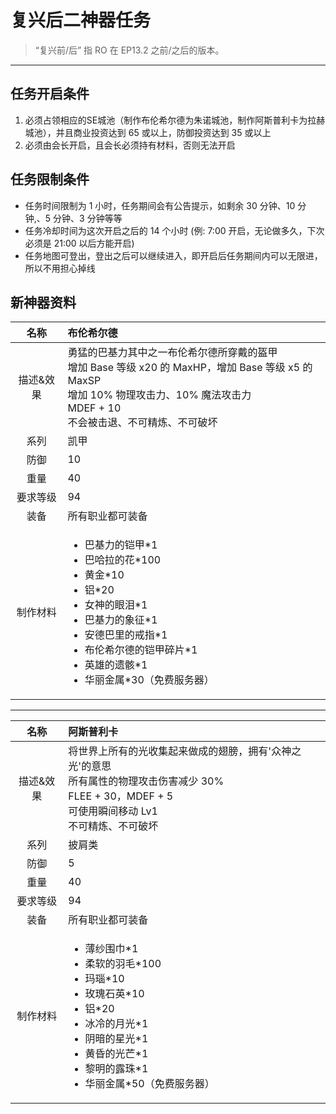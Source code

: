 # 复兴后二神器任务

> “复兴前/后” 指 RO 在 EP13.2 之前/之后的版本。

------

## 任务开启条件

1. 必须占领相应的SE城池（制作布伦希尔德为朱诺城池，制作阿斯普利卡为拉赫城池），并且商业投资达到 65 或以上，防御投资达到 35 或以上
2. 必须由会长开启，且会长必须持有材料，否则无法开启


## 任务限制条件

- 任务时间限制为 1 小时，任务期间会有公告提示，如剩余 30 分钟、10 分钟,、5 分钟、3 分钟等等
- 任务冷却时间为这次开启之后的 14 个小时 (例: 7:00 开启，无论做多久，下次必须是 21:00 以后方能开启)
- 任务地图可登出，登出之后可以继续进入，即开启后任务期间内可以无限进，所以不用担心掉线



## 新神器资料

| 名称 | 布伦希尔德 |
|:---:|:---|
| 描述&效果 | 勇猛的巴基力其中之一布伦希尔德所穿戴的盔甲<br/>增加 Base 等级 x20 的 MaxHP，增加 Base 等级 x5 的 MaxSP<br/>增加 10% 物理攻击力、10% 魔法攻击力<br/>MDEF + 10<br/>不会被击退、不可精炼、不可破坏 |
| 系列 | 凯甲 |
| 防御 | 10 |
| 重量 | 40 |
| 要求等级 | 94 |
| 装备 | 所有职业都可装备 |
| 制作材料 | <ul><li>巴基力的铠甲\*1</li><li>巴哈拉的花\*100</li><li>黄金\*10</li><li>铝\*20</li><li>女神的眼泪\*1</li><li>巴基力的象征\*1</li><li>安德巴里的戒指\*1</li><li>布伦希尔德的铠甲碎片\*1</li><li>英雄的遗骸\*1</li><li>华丽金属\*30（免费服务器）</li></ul> |

------

| 名称 | 阿斯普利卡 |
|:---:|:---|
| 描述&效果 | 将世界上所有的光收集起来做成的翅膀，拥有'众神之光'的意思<br/>所有属性的物理攻击伤害减少 30%<br/>FLEE + 30，MDEF + 5<br/>可使用瞬间移动 Lv1<br/>不可精炼、不可破坏 |
| 系列 | 披肩类 |
| 防御 | 5 |
| 重量 | 40 |
| 要求等级 | 94 |
| 装备 | 所有职业都可装备 |
| 制作材料 | <ul><li>薄纱围巾\*1</li><li>柔软的羽毛\*100</li><li>玛瑙\*10</li><li>玫瑰石英\*10</li><li>铝\*20</li><li>冰冷的月光\*1</li><li>阴暗的星光\*1</li><li>黄昏的光芒\*1</li><li>黎明的露珠\*1</li><li>华丽金属\*50（免费服务器）</li></ul> |

